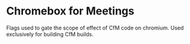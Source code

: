 # Chromebox for Meetings

Flags used to gate the scope of effect of CfM code on chromium.
Used exclusively for building CfM builds.
